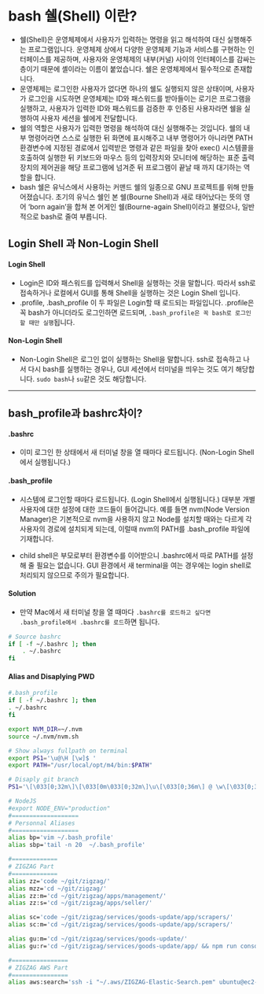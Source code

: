 # bash 쉘(Shell) 이란?
- 쉘(Shell)은 운영체제에서 사용자가 입력하는 명령을 읽고 해석하여 대신 실행해주는 프로그램입니다. 운영체제 상에서 다양한 운영체제 기능과 서비스를 구현하는 인터페이스를 제공하며, 사용자와 운영체제의 내부(커널) 사이의 인터페이스를 감싸는 층이기 때문에 셸이라는 이름이 붙었습니다. 쉘은 운영체제에서 필수적으로 존재합니다.
- 운영체제는 로그인한 사용자가 없다면 하나의 쉘도 실행되지 않은 상태이며, 사용자가 로그인을 시도하면 운영체제는 ID와 패스워드를 받아들이는 로기은 프로그램을 실행하고, 사용자가 입력한 ID와 패스워드를 검증한 후 인증된 사용자라면 쉘을 실행하여 사용자 세션을 쉘에게 전달합니다.
- 쉘의 역할은 사용자가 입력한 명령을 해석하여 대신 실행해주는 것입니다. 쉘의 내부 명령어라면 스스로 실행한 뒤 화면에 표시해주고 내부 명령어가 아니라면 PATH 환경변수에 지정된 경로에서 입력받은 명령과 같은 파일을 찾아 exec() 시스템콜을 호출하여 실행한 뒤 키보드와 마우스 등의 입력장치와 모니터에 해당하는 표준 출력장치의 제어권을 해당 프로그램에 넘겨준 뒤 프로그램이 끝날 때 까지 대기하는 역할을 합니다.
- bash 쉘은 유닉스에서 사용하는 커맨드 쉘의 일종으로 GNU 프로젝트를 위해 만들어졌습니다. 초기의 유닉스 쉘인 본 쉘(Bourne Shell)과 새로 태어났다는 뜻의 영어 ‘born again’을 합쳐 본 어게인 쉘(Bourne-again Shell)이라고 불렸으나, 일반적으로 bash로 줄여 부릅니다.

## Login Shell 과 Non-Login Shell
#### Login Shell
- Login은 ID와 패스워드를 입력해서 Shell을 실행하는 것을 말합니다. 따라서 ssh로 접속하거나 로컬에서 GUI를 통해 Shell을 실행하는 것은 Login Shell 입니다. 
- .profile, .bash_profile 이 두 파일은 Login할 때 로드되는 파일입니다. .profile은 꼭 bash가 아니더라도 로그인하면 로드되며, `.bash_profile은 꼭 bash로 로그인 할 때만 실행`됩니다.

#### Non-Login Shell
- Non-Login Shell은 로그인 없이 실행하는 Shell을 말합니다. ssh로 접속하고 나서 다시 bash를 실행하는 경우나, GUI 세션에서 터미널을 띄우는 것도 여기 해당합니다. `sudo bash`나 `su`같은 것도 해당합니다.

---
## bash_profile과 bashrc차이?
#### .bashrc
- 이미 로그인 한 상태에서 새 터미널 창을 열 때마다 로드됩니다. (Non-Login Shell에서 실행됩니다.)

#### .bash_profile
- 시스템에 로그인할 때마다 로드됩니다. (Login Shell에서 실행됩니다.) 대부분 개별 사용자에 대한 설정에 대한 코드들이 들어갑니다. 예를 들면 nvm(Node Version Manager)은 기본적으로 nvm을 사용하지 않고 Node를 설치할 때와는 다르게 각 사용자의 경로에 설치되게 되는데, 이럴때 nvm의 PATH를 .bash_profile 파일에 기재합니다.

- child shell은 부모로부터 환경변수를 이어받으니 .bashrc에서 따로 PATH를 설정해 줄 필요는 없습니다. GUI 환경에서 새 terminal을 여는 경우에는 login shell로 처리되지 않으므로 주의가 필요합니다.

#### Solution
- 만약 Mac에서 새 터미널 창을 열 때마다 `.bashrc를 로드하고 싶다면 .bash_profile에서 .bashrc를 로드`하면 됩니다.
```bash
# Source bashrc
if [ -f ~/.bashrc ]; then
    . ~/.bashrc
fi

```

#### Alias and Disaplying PWD
```bash
#.bash_profile
if [ -f ~/.bashrc ]; then
. ~/.bashrc
fi

export NVM_DIR=~/.nvm
source ~/.nvm/nvm.sh

# Show always fullpath on terminal
export PS1='\u@\H [\w]$ '
export PATH="/usr/local/opt/m4/bin:$PATH"

# Disaply git branch
PS1='\[\033[0;32m\]\[\033[0m\033[0;32m\]\u\[\033[0;36m\] @ \w\[\033[0;32m\]\n$(git branch 2>/dev/null | grep "^*" | colrm 1 2)\[\033[0;32m\]└─\[\033[0m\033[0;32m\] \$\[\033[0m\033[0;32m\]\[\033[0m\]'

# NodeJS
#export NODE_ENV="production"
#===================
# Personnal Aliases
#===================
alias bp='vim ~/.bash_profile'
alias sbp='tail -n 20  ~/.bash_profile'

#=============
# ZIGZAG Part 
#=============
alias zz='code ~/git/zigzag/'
alias mzz='cd ~/git/zigzag/'
alias zz:m='cd ~/git/zigzag/apps/management/'
alias zz:s='cd ~/git/zigzag/apps/seller/'

alias sc='code ~/git/zigzag/services/goods-update/app/scrapers/'
alias sc:m='cd ~/git/zigzag/services/goods-update/app/scrapers/'

alias gu:m='cd ~/git/zigzag/services/goods-update/'
alias gu:r='cd ~/git/zigzag/services/goods-update/app/ && npm run console:real'

#================
# ZIGZAG AWS Part
#================
alias aws:search='ssh -i "~/.aws/ZIGZAG-Elastic-Search.pem" ubuntu@ec2-52-78-36-142.ap-northeast-2.compute.amazonaws.com'
```